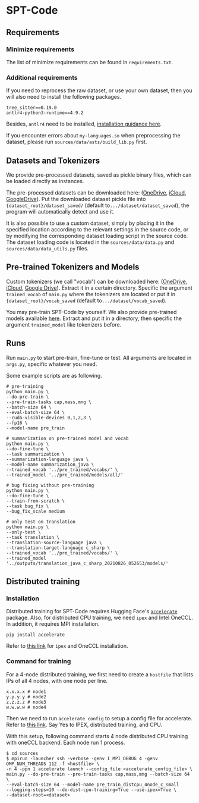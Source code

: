 # SPT-Code

## Requirements

### Minimize requirements

The list of minimize requirements can be found in `requirements.txt`.

### Additional requirements

If you need to reprocess the raw dataset, or use your own dataset,
then you will also need to install the following packages.
```
tree_sitter==0.19.0
antlr4-python3-runtime==4.9.2
```
Besides, `antlr4` need to be installed,
[installation guidance here](https://github.com/antlr/antlr4/blob/master/doc/getting-started.md).

If you encounter errors about `my-languages.so` when preprocessing the dataset, 
please run `sources/data/asts/build_lib.py` first.

## Datasets and Tokenizers

We provide pre-processed datasets, saved as pickle binary files, 
which can be loaded directly as instances.

The pre-processed datasets can be downloaded here: ([OneDrive](https://1drv.ms/u/s!Aj4XBdlu8BS0geoX0UgaslHdGvUCpg?e=sjBC6J), [iCloud](https://www.icloud.com.cn/iclouddrive/0158Oqc01mJDU9hOTsdsyoFDw#dataset), [GoogleDrive](https://drive.google.com/file/d/1Uf78WZYd_OqsV46j2Z7zWqtgmiDAFJb8/view?usp=sharing)).
Put the downloaded dataset pickle file into `{dataset_root}/dataset_saved/` (default to`.../dataset/dataset_saved`), 
the program will automatically detect and use it.

It is also possible to use a custom dataset, 
simply by placing it in the specified location according to the relevant settings in the source code, 
or by modifying the corresponding dataset loading script in the source code. 
The dataset loading code is located in the `sources/data/data.py` and `sources/data/data_utils.py` files.

##  Pre-trained Tokenizers and Models

Custom tokenizers (we call "vocab") can be downloaded here: ([OneDrive](https://1drv.ms/u/s!Aj4XBdlu8BS0geoV78e2KLC41sfasw?e=kfukTw), [iCloud](https://www.icloud.com.cn/iclouddrive/033gKQZigREGSYzRef-2yP6Bg#pre%5Ftrained), [Google Drive](https://drive.google.com/file/d/1PhVf5u8_uq5Tsl-OIvOGpqjA2y7D-9Dr/view?usp=sharing)). Extract it in a certain directory. 
Specific the argument `trained_vocab` of `main.py` 
where the tokenizers are located or put it in `{dataset_root}/vocab_saved` (default to`.../dataset/vocab_saved`).

You may pre-train SPT-Code by yourself. We also provide pre-trained models available [here](https://1drv.ms/u/s!Aj4XBdlu8BS0geoV78e2KLC41sfasw?e=kfukTw).
Extract and put it in a directory, then specific the argument `trained_model` like tokenizers before.

## Runs

Run `main.py` to start pre-train, fine-tune or test. 
All arguments are located in `args.py`, specific whatever you need.

Some example scripts are as following.
```shell
# pre-training
python main.py \
--do-pre-train \
--pre-train-tasks cap,mass,mng \
--batch-size 64 \
--eval-batch-size 64 \
--cuda-visible-devices 0,1,2,3 \
--fp16 \
--model-name pre_train

# summarization on pre-trained model and vocab
python main.py \
--do-fine-tune \
--task summarization \
--summarization-language java \
--model-name summarization_java \
--trained_vocab '../pre_trained/vocabs/' \
--trained_model '../pre_trained/models/all/'

# bug fixing without pre-training
python main.py \
--do-fine-tune \
--train-from-scratch \
--task bug_fix \
--bug_fix_scale medium

# only test on translation
python main.py \
--only-test \
--task translation \
--translation-source-language java \
--translation-target-language c_sharp \
--trained_vocab '../pre_trained/vocabs/' \
--trained_model '../outputs/translation_java_c_sharp_20210826_052653/models/'
```

## Distributed training

### Installation

Distributed training for SPT-Code requires Hugging Face's [`accelerate`](https://huggingface.co/docs/accelerate/index) package.
Also, for distributed CPU training, we need `ipex` and Intel OneCCL. In
addition, it requires MPI installation.

```
pip install accelerate
```

Refer to [this
link](https://huggingface.co/docs/transformers/perf_train_cpu_many#usage-in-trainer) for `ipex` and OneCCL installation.

### Command for training

For a 4-node distributed training, we first need to create a `hostfile` that
lists IPs of all 4 nodes, with one node per line.

```
x.x.x.x # node1
y.y.y.y # node2
z.z.z.z # node3
w.w.w.w # node4
```

Then we need to run `accelerate config` to setup a config file for accelerate.
Refer to [this
link](https://huggingface.co/docs/accelerate/basic_tutorials/install#configuring-accelerate). Say Yes to IPEX, distributed training, and CPU.

With this setup, following command starts 4 node distributed CPU training with
oneCCL backend. Each node run 1 process.

```
$ cd sources
$ mpirun -launcher ssh -verbose -genv I_MPI_DEBUG 4 -genv OMP_NUM_THREADS 112 -f <hostfile> \
-n 4 -ppn 1 accelerate launch --config_file <accelerate_config_file> \
main.py --do-pre-train --pre-train-tasks cap,mass,mng --batch-size 64 \
--eval-batch-size 64 --model-name pre_train_distcpu_4node_c_small
--logging-steps=10 --do-dist-cpu-training=True --use-ipex=True \
--dataset-root=<dataset>
```

